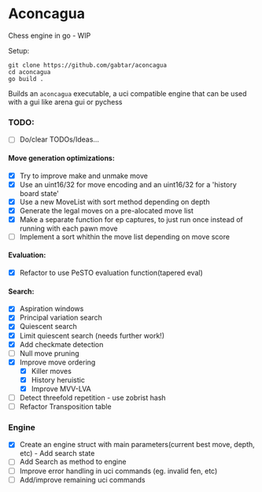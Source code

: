 # Aconcagua

Chess engine in go - WIP

Setup:
```
git clone https://github.com/gabtar/aconcagua
cd aconcagua
go build .
```

Builds an `aconcagua` executable, a uci compatible engine that can be used with a gui like arena gui or pychess 


### TODO:

- [ ] Do/clear TODOs/Ideas...

#### Move generation optimizations:
- [x] Try to improve make and unmake move
- [x] Use an uint16/32 for move encoding and an uint16/32 for a 'history board state'
- [x] Use a new MoveList with sort method depending on depth
- [x] Generate the legal moves on a pre-alocated move list
- [x] Make a separate function for ep captures, to just run once instead of running with each pawn move
- [ ] Implement a sort whithin the move list depending on move score

#### Evaluation:
- [x] Refactor to use PeSTO evaluation function(tapered eval)

#### Search:
- [x] Aspiration windows
- [x] Principal variation search
- [x] Quiescent search
- [x] Limit quiescent search (needs further work!)
- [x] Add checkmate detection
- [ ] Null move pruning
- [x] Improve move ordering
    - [x] Killer moves
    - [x] History heruistic
    - [x] Improve MVV-LVA
- [ ] Detect threefold repetition - use zobrist hash
- [ ] Refactor Transposition table

### Engine
- [x] Create an engine struct with main parameters(current best move, depth, etc) - Add search state
- [ ] Add Search as method to engine
- [ ] Improve error handling in uci commands (eg. invalid fen, etc)
- [ ] Add/improve remaining uci commands

